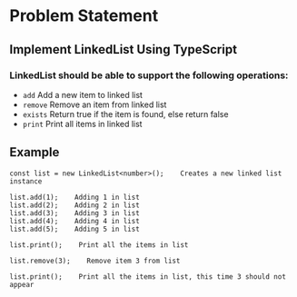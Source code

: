 # Problem Statement

## Implement LinkedList Using TypeScript

### LinkedList should be able to support the following operations:
  * `add`    Add a new item to linked list
  * `remove`    Remove an item from linked list
  * `exists`    Return true if the item is found, else return false
  * `print`    Print all items in linked list


## Example
```
const list = new LinkedList<number>();    Creates a new linked list instance

list.add(1);    Adding 1 in list
list.add(2);    Adding 2 in list
list.add(3);    Adding 3 in list
list.add(4);    Adding 4 in list
list.add(5);    Adding 5 in list

list.print();    Print all the items in list

list.remove(3);    Remove item 3 from list

list.print();    Print all the items in list, this time 3 should not appear
```